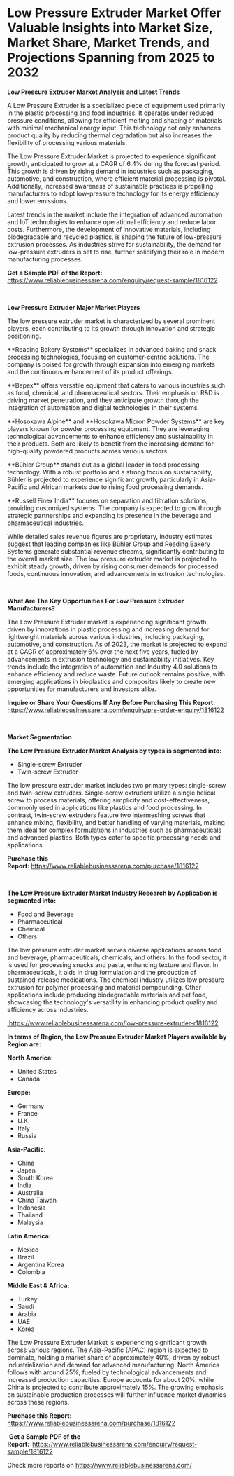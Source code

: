 <p><h1>Low Pressure Extruder Market Offer Valuable Insights into Market Size, Market Share, Market Trends, and Projections Spanning from 2025 to 2032</h1></p><p><strong>Low Pressure Extruder Market Analysis and Latest Trends</strong></p>
<p><p>A Low Pressure Extruder is a specialized piece of equipment used primarily in the plastic processing and food industries. It operates under reduced pressure conditions, allowing for efficient melting and shaping of materials with minimal mechanical energy input. This technology not only enhances product quality by reducing thermal degradation but also increases the flexibility of processing various materials.</p><p>The Low Pressure Extruder Market is projected to experience significant growth, anticipated to grow at a CAGR of 6.4% during the forecast period. This growth is driven by rising demand in industries such as packaging, automotive, and construction, where efficient material processing is pivotal. Additionally, increased awareness of sustainable practices is propelling manufacturers to adopt low-pressure technology for its energy efficiency and lower emissions.</p><p>Latest trends in the market include the integration of advanced automation and IoT technologies to enhance operational efficiency and reduce labor costs. Furthermore, the development of innovative materials, including biodegradable and recycled plastics, is shaping the future of low-pressure extrusion processes. As industries strive for sustainability, the demand for low-pressure extruders is set to rise, further solidifying their role in modern manufacturing processes.</p></p>
<p><strong>Get a Sample PDF of the Report:&nbsp;</strong> <a href="https://www.reliablebusinessarena.com/enquiry/request-sample/1816122?utm_campaign=3010&utm_medium=2&utm_source=Github&utm_content=ia&utm_term=10042025&utm_id=low-pressure-extruder">https://www.reliablebusinessarena.com/enquiry/request-sample/1816122</a></p>
<p>&nbsp;</p>
<p><strong>Low Pressure Extruder Major Market Players</strong></p>
<p><p>The low pressure extruder market is characterized by several prominent players, each contributing to its growth through innovation and strategic positioning.</p><p>**Reading Bakery Systems** specializes in advanced baking and snack processing technologies, focusing on customer-centric solutions. The company is poised for growth through expansion into emerging markets and the continuous enhancement of its product offerings.</p><p>**Bepex** offers versatile equipment that caters to various industries such as food, chemical, and pharmaceutical sectors. Their emphasis on R&D is driving market penetration, and they anticipate growth through the integration of automation and digital technologies in their systems.</p><p>**Hosokawa Alpine** and **Hosokawa Micron Powder Systems** are key players known for powder processing equipment. They are leveraging technological advancements to enhance efficiency and sustainability in their products. Both are likely to benefit from the increasing demand for high-quality powdered products across various sectors.</p><p>**Bühler Group** stands out as a global leader in food processing technology. With a robust portfolio and a strong focus on sustainability, Bühler is projected to experience significant growth, particularly in Asia-Pacific and African markets due to rising food processing demands.</p><p>**Russell Finex India** focuses on separation and filtration solutions, providing customized systems. The company is expected to grow through strategic partnerships and expanding its presence in the beverage and pharmaceutical industries.</p><p>While detailed sales revenue figures are proprietary, industry estimates suggest that leading companies like Bühler Group and Reading Bakery Systems generate substantial revenue streams, significantly contributing to the overall market size. The low pressure extruder market is projected to exhibit steady growth, driven by rising consumer demands for processed foods, continuous innovation, and advancements in extrusion technologies.</p></p>
<p>&nbsp;</p>
<p><strong>What Are The Key Opportunities For Low Pressure Extruder Manufacturers?</strong></p>
<p><p>The Low Pressure Extruder market is experiencing significant growth, driven by innovations in plastic processing and increasing demand for lightweight materials across various industries, including packaging, automotive, and construction. As of 2023, the market is projected to expand at a CAGR of approximately 6% over the next five years, fueled by advancements in extrusion technology and sustainability initiatives. Key trends include the integration of automation and Industry 4.0 solutions to enhance efficiency and reduce waste. Future outlook remains positive, with emerging applications in bioplastics and composites likely to create new opportunities for manufacturers and investors alike.</p></p>
<p><strong>Inquire or Share Your Questions If Any Before Purchasing This Report:</strong> <a href="https://www.reliablebusinessarena.com/enquiry/pre-order-enquiry/1816122?utm_campaign=3010&utm_medium=2&utm_source=Github&utm_content=ia&utm_term=10042025&utm_id=low-pressure-extruder">https://www.reliablebusinessarena.com/enquiry/pre-order-enquiry/1816122</a></p>
<p>&nbsp;</p>
<p><strong>Market Segmentation</strong></p>
<p><strong>The Low Pressure Extruder Market Analysis by types is segmented into:</strong></p>
<p><ul><li>Single-screw Extruder</li><li>Twin-screw Extruder</li></ul></p>
<p><p>The low pressure extruder market includes two primary types: single-screw and twin-screw extruders. Single-screw extruders utilize a single helical screw to process materials, offering simplicity and cost-effectiveness, commonly used in applications like plastics and food processing. In contrast, twin-screw extruders feature two intermeshing screws that enhance mixing, flexibility, and better handling of varying materials, making them ideal for complex formulations in industries such as pharmaceuticals and advanced plastics. Both types cater to specific processing needs and applications.</p></p>
<p><strong>Purchase this Report:&nbsp;</strong><a href="https://www.reliablebusinessarena.com/purchase/1816122?utm_campaign=3010&utm_medium=2&utm_source=Github&utm_content=ia&utm_term=10042025&utm_id=low-pressure-extruder">https://www.reliablebusinessarena.com/purchase/1816122</a></p>
<p>&nbsp;</p>
<p><strong>The Low Pressure Extruder Market Industry Research by Application is segmented into:</strong></p>
<p><ul><li>Food and Beverage</li><li>Pharmaceutical</li><li>Chemical</li><li>Others</li></ul></p>
<p><p>The low pressure extruder market serves diverse applications across food and beverage, pharmaceuticals, chemicals, and others. In the food sector, it is used for processing snacks and pasta, enhancing texture and flavor. In pharmaceuticals, it aids in drug formulation and the production of sustained-release medications. The chemical industry utilizes low pressure extrusion for polymer processing and material compounding. Other applications include producing biodegradable materials and pet food, showcasing the technology's versatility in enhancing product quality and efficiency across industries.</p></p>
<p><a href="https://www.reliablebusinessarena.com/low-pressure-extruder-r1816122?utm_campaign=3010&utm_medium=2&utm_source=Github&utm_content=ia&utm_term=10042025&utm_id=low-pressure-extruder">&nbsp;https://www.reliablebusinessarena.com/low-pressure-extruder-r1816122</a></p>
<p><strong>In terms of Region, the Low Pressure Extruder Market Players available by Region are:</strong></p>
<p>
    <p> <strong> North America: </strong>
        <ul>
            <li>United States</li>
            <li>Canada</li>
        </ul>
        </p> 
    <p> <strong> Europe: </strong>
        <ul>
            <li>Germany</li>
            <li>France</li>
            <li>U.K.</li>
            <li>Italy</li>
            <li>Russia</li>
        </ul>
        </p> 
    <p> <strong> Asia-Pacific: </strong>
        <ul>
            <li>China</li>
            <li>Japan</li>
            <li>South Korea</li>
            <li>India</li>
            <li>Australia</li>
            <li>China Taiwan</li>
            <li>Indonesia</li>
            <li>Thailand</li>
            <li>Malaysia</li>
        </ul>
        </p> 
    <p> <strong> Latin America: </strong>
        <ul>
            <li>Mexico</li>
            <li>Brazil</li>
            <li>Argentina Korea</li>
            <li>Colombia</li>
        </ul>
        </p> 
    <p> <strong> Middle East & Africa: </strong>
        <ul>
            <li>Turkey</li>
            <li>Saudi</li>
            <li>Arabia</li>
            <li>UAE</li>
            <li>Korea</li>
        </ul>
    </p>
    </p>
<p><p>The Low Pressure Extruder Market is experiencing significant growth across various regions. The Asia-Pacific (APAC) region is expected to dominate, holding a market share of approximately 40%, driven by robust industrialization and demand for advanced manufacturing. North America follows with around 25%, fueled by technological advancements and increased production capacities. Europe accounts for about 20%, while China is projected to contribute approximately 15%. The growing emphasis on sustainable production processes will further influence market dynamics across these regions.</p></p>
<p><strong>Purchase this Report: </strong><a href="https://www.reliablebusinessarena.com/purchase/1816122?utm_campaign=3010&utm_medium=2&utm_source=Github&utm_content=ia&utm_term=10042025&utm_id=low-pressure-extruder">https://www.reliablebusinessarena.com/purchase/1816122</a></p>
<p>&nbsp;<strong>Get a Sample PDF of the Report:&nbsp;&nbsp;</strong><a href="https://www.reliablebusinessarena.com/enquiry/request-sample/1816122?utm_campaign=3010&utm_medium=2&utm_source=Github&utm_content=ia&utm_term=10042025&utm_id=low-pressure-extruder">https://www.reliablebusinessarena.com/enquiry/request-sample/1816122</a></p>
<p><strong></strong></p>
<p>Check more reports on <a href="https://www.reliablebusinessarena.com/?utm_campaign=3010&utm_medium=2&utm_source=Github&utm_content=ia&utm_term=10042025&utm_id=low-pressure-extruder">https://www.reliablebusinessarena.com/</a></p>